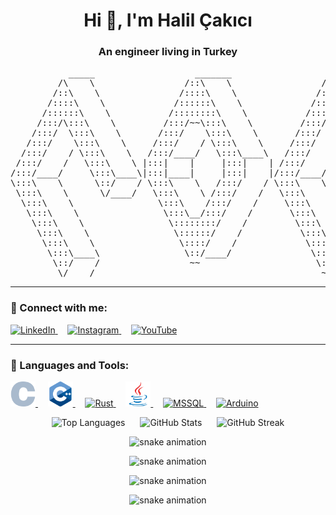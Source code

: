 <h1 align="center">Hi 👋, I'm Halil Çakıcı</h1>
<h3 align="center">An engineer living in Turkey</h3>

<pre >
           _____                   _______                   _____                    _____                    _____
         /\    \                 /::\    \                 /\    \                  /\    \                  /\    \
        /::\    \               /::::\    \               /::\    \                /::\    \                /::\    \
       /::::\    \             /::::::\    \             /::::\    \              /::::\    \              /::::\    \
      /::::::\    \           /::::::::\    \           /::::::\    \            /::::::\    \            /::::::\    \
     /:::/\:::\    \         /:::/~~\:::\    \         /:::/\:::\    \          /:::/\:::\    \          /:::/\:::\    \
    /:::/  \:::\    \       /:::/    \:::\    \       /:::/  \:::\    \        /:::/__\:::\    \        /:::/__\:::\    \
   /:::/    \:::\    \     /:::/    / \:::\    \     /:::/    \:::\    \      /::::\   \:::\    \      /::::\   \:::\    \
  /:::/    / \:::\    \   /:::/____/   \:::\____\   /:::/    / \:::\    \    /::::::\   \:::\    \    /::::::\   \:::\    \
 /:::/    /   \:::\    \ |:::|    |     |:::|    | /:::/    /   \:::\ ___\  /:::/\:::\   \:::\    \  /:::/\:::\   \:::\____\
/:::/____/     \:::\____\|:::|____|     |:::|    |/:::/____/     \:::|    |/:::/__\:::\   \:::\____\/:::/  \:::\   \:::|    |
\:::\    \      \::/    / \:::\    \   /:::/    / \:::\    \     /:::|____|\:::\   \:::\   \::/    /\::/   |::::\  /:::|____|
 \:::\    \      \/____/   \:::\    \ /:::/    /   \:::\    \   /:::/    /  \:::\   \:::\   \/____/  \/____|:::::\/:::/    /
  \:::\    \                \:::\    /:::/    /     \:::\    \ /:::/    /    \:::\   \:::\    \            |:::::::::/    /
   \:::\    \                \:::\__/:::/    /       \:::\    /:::/    /      \:::\   \:::\____\           |::|\::::/    /
    \:::\    \                \::::::::/    /         \:::\  /:::/    /        \:::\   \::/    /           |::| \::/____/
     \:::\    \                \::::::/    /           \:::\/:::/    /          \:::\   \/____/            |::|  ~|
      \:::\    \                \::::/    /             \::::::/    /            \:::\    \                |::|   |
       \:::\____\                \::/____/               \::::/    /              \:::\____\               \::|   |
        \::/    /                 ~~                      \::/____/                \::/    /                \:|   |
         \/____/                                           ~~                       \/____/                  \|___|
</pre>

---

<h3 align="left">🔗 Connect with me:</h3>
<p align="left">
  <a href="https://www.linkedin.com/in/halil-%C3%A7akici-158610275/" target="_blank">
    <img src="https://raw.githubusercontent.com/rahuldkjain/github-profile-readme-generator/master/src/images/icons/Social/linked-in-alt.svg" alt="LinkedIn" height="30" width="40" />
  </a>&nbsp;&nbsp;&nbsp;
  
  <a href="https://instagram.com/halil__ckc__h" target="_blank">
    <img src="https://raw.githubusercontent.com/rahuldkjain/github-profile-readme-generator/master/src/images/icons/Social/instagram.svg" alt="Instagram" height="30" width="40" />
  </a>&nbsp;&nbsp;&nbsp;
  
  <a href="https://www.youtube.com/@Rusthane" target="_blank">
    <img src="https://raw.githubusercontent.com/rahuldkjain/github-profile-readme-generator/master/src/images/icons/Social/youtube.svg" alt="YouTube" height="30" width="40" />
  </a>
</p>

---

<h3 align="left">🧰 Languages and Tools:</h3>
<p align="left">
  <a href="https://www.cprogramming.com/" target="_blank" rel="noreferrer">
    <img src="https://raw.githubusercontent.com/devicons/devicon/master/icons/c/c-original.svg" alt="C" width="40" height="40"/>
  </a>&nbsp;&nbsp;&nbsp;
  
  <a href="https://www.w3schools.com/cpp/" target="_blank" rel="noreferrer">
    <img src="https://raw.githubusercontent.com/devicons/devicon/master/icons/cplusplus/cplusplus-original.svg" alt="C++" width="40" height="40"/>
  </a>&nbsp;&nbsp;&nbsp;
  
  <a href="https://www.rust-lang.org" target="_blank" rel="noreferrer">
    <img src="https://cdn.jsdelivr.net/gh/devicons/devicon/icons/rust/rust-original.svg" alt="Rust" width="40" height="40"/>
  </a>&nbsp;&nbsp;&nbsp;
  
  <a href="https://www.java.com" target="_blank" rel="noreferrer">
    <img src="https://raw.githubusercontent.com/devicons/devicon/master/icons/java/java-original.svg" alt="Java" width="40" height="40"/>
  </a>&nbsp;&nbsp;&nbsp;
  
  <a href="https://www.microsoft.com/en-us/sql-server" target="_blank" rel="noreferrer">
    <img src="https://www.svgrepo.com/show/303229/microsoft-sql-server-logo.svg" alt="MSSQL" width="40" height="40"/>
  </a>&nbsp;&nbsp;&nbsp;
  
  <a href="https://www.arduino.cc/" target="_blank" rel="noreferrer">
    <img src="https://cdn.worldvectorlogo.com/logos/arduino-1.svg" alt="Arduino" width="40" height="40"/>
  </a>
</p>

<p align="center">
  <img src="https://github-readme-stats.vercel.app/api/top-langs?username=hllckc&show_icons=true&locale=en&layout=compact" alt="Top Languages" width="350" style="margin-right: 20px;" />
  <img src="https://github-readme-stats.vercel.app/api?username=hllckc&show_icons=true&locale=en" alt="GitHub Stats" width="350" style="margin-right: 20px;" />
  <img src="https://github-readme-streak-stats.herokuapp.com/?user=hllckc&" alt="GitHub Streak" width="350" />
</p>


<p align="center">
  <img src="https://hllckc.github.io/hllckc/github-contribution-grid-snake.svg" alt="snake animation" />
</p>


<p align="center">
  <img src="https://hllckc.github.io/hllckc/github-contribution-grid-snake.svg" alt="snake animation" />
</p>
<p align="center">
  <img src="https://hllckc.github.io/hllckc/github-contribution-grid-snake.gif" alt="snake animation" />
</p>

<p align="center">
  <img src="https://hllckc.github.io/hllckc/github-contribution-grid-snake.svg" alt="snake animation" />
</p>






